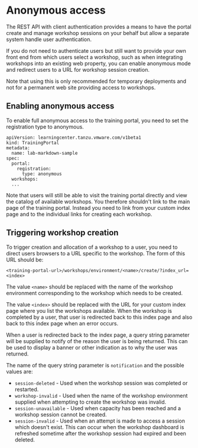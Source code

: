 # Anonymous access

The REST API with client authentication provides a means to have the portal create and manage workshop sessions on your behalf but allow a separate system handle user authentication.

If you do not need to authenticate users but still want to provide your own front end from which users select a workshop, such as when integrating workshops into an existing web property, you can enable anonymous mode and redirect users to a URL for workshop session creation.

Note that using this is only recommended for temporary deployments and not for a permanent web site providing access to workshops.

## Enabling anonymous access

To enable full anonymous access to the training portal, you need to set the registration type to anonymous.

```
apiVersion: learningcenter.tanzu.vmware.com/v1beta1
kind: TrainingPortal
metadata:
  name: lab-markdown-sample
spec:
  portal:
    registration:
      type: anonymous
  workshops:
  ...
```

Note that users will still be able to visit the training portal directly and view the catalog of available workshops. You therefore shouldn't link to the main page of the training portal. Instead you need to link from your custom index page and to the individual links for creating each workshop.

## Triggering workshop creation

To trigger creation and allocation of a workshop to a user, you need to direct users browsers to a URL specific to the workshop. The form of this URL should be:

```
<training-portal-url>/workshops/environment/<name>/create/?index_url=<index>
```

The value ``<name>`` should be replaced with the name of the workshop environment corresponding to the workshop which needs to be created.

The value ``<index>`` should be replaced with the URL for your custom index page where you list the workshops available. When the workshop is completed by a user, that user is  redirected back to this index page and also back to this index page when an error occurs.

When a user is redirected back to the index page, a query string parameter will be supplied to notify of the reason the user is being returned. This can be used to display a banner or other indication as to why the user was returned.

The name of the query string parameter is ``notification`` and the possible values are:

* ``session-deleted`` - Used when the workshop session was completed or restarted.
* ``workshop-invalid`` - Used when the name of the workshop environment supplied when attempting to create the workshop was invalid.
* ``session-unavailable`` - Used when capacity has been reached and a workshop session cannot be created.
* ``session-invalid`` - Used when an attempt is made to access a session which doesn't exist. This can occur when the workshop dashboard is refreshed sometime after the workshop session had expired and been deleted.
